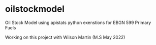 # oilstockmodel

Oil Stock Model using apistats python exenstions for EBGN 599 Primary Fuels

Working on this project with Wilson Martin (M.S May 2022)
